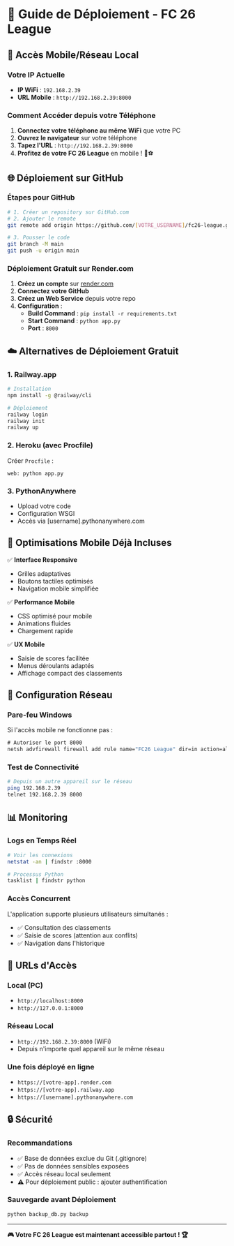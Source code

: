 # 🚀 Guide de Déploiement - FC 26 League

## 📱 **Accès Mobile/Réseau Local**

### Votre IP Actuelle
- **IP WiFi** : `192.168.2.39`
- **URL Mobile** : `http://192.168.2.39:8000`

### Comment Accéder depuis votre Téléphone
1. **Connectez votre téléphone au même WiFi** que votre PC
2. **Ouvrez le navigateur** sur votre téléphone
3. **Tapez l'URL** : `http://192.168.2.39:8000`
4. **Profitez de votre FC 26 League** en mobile ! 📱⚽

## 🌐 **Déploiement sur GitHub**

### Étapes pour GitHub
```bash
# 1. Créer un repository sur GitHub.com
# 2. Ajouter le remote
git remote add origin https://github.com/[VOTRE_USERNAME]/fc26-league.git

# 3. Pousser le code
git branch -M main
git push -u origin main
```

### Déploiement Gratuit sur Render.com
1. **Créez un compte** sur [render.com](https://render.com)
2. **Connectez votre GitHub**
3. **Créez un Web Service** depuis votre repo
4. **Configuration** :
   - **Build Command** : `pip install -r requirements.txt`
   - **Start Command** : `python app.py`
   - **Port** : `8000`

## ☁️ **Alternatives de Déploiement Gratuit**

### 1. Railway.app
```bash
# Installation
npm install -g @railway/cli

# Déploiement
railway login
railway init
railway up
```

### 2. Heroku (avec Procfile)
Créer `Procfile` :
```
web: python app.py
```

### 3. PythonAnywhere
- Upload votre code
- Configuration WSGI
- Accès via [username].pythonanywhere.com

## 📱 **Optimisations Mobile Déjà Incluses**

✅ **Interface Responsive**
- Grilles adaptatives
- Boutons tactiles optimisés
- Navigation mobile simplifiée

✅ **Performance Mobile**
- CSS optimisé pour mobile
- Animations fluides
- Chargement rapide

✅ **UX Mobile**
- Saisie de scores facilitée
- Menus déroulants adaptés
- Affichage compact des classements

## 🔧 **Configuration Réseau**

### Pare-feu Windows
Si l'accès mobile ne fonctionne pas :
```cmd
# Autoriser le port 8000
netsh advfirewall firewall add rule name="FC26 League" dir=in action=allow protocol=TCP localport=8000
```

### Test de Connectivité
```bash
# Depuis un autre appareil sur le réseau
ping 192.168.2.39
telnet 192.168.2.39 8000
```

## 📊 **Monitoring**

### Logs en Temps Réel
```bash
# Voir les connexions
netstat -an | findstr :8000

# Processus Python
tasklist | findstr python
```

### Accès Concurrent
L'application supporte plusieurs utilisateurs simultanés :
- ✅ Consultation des classements
- ✅ Saisie de scores (attention aux conflits)
- ✅ Navigation dans l'historique

## 🎯 **URLs d'Accès**

### Local (PC)
- `http://localhost:8000`
- `http://127.0.0.1:8000`

### Réseau Local
- `http://192.168.2.39:8000` (WiFi)
- Depuis n'importe quel appareil sur le même réseau

### Une fois déployé en ligne
- `https://[votre-app].render.com`
- `https://[votre-app].railway.app`
- `https://[username].pythonanywhere.com`

## 🔒 **Sécurité**

### Recommandations
- ✅ Base de données exclue du Git (.gitignore)
- ✅ Pas de données sensibles exposées
- ✅ Accès réseau local seulement
- ⚠️ Pour déploiement public : ajouter authentification

### Sauvegarde avant Déploiement
```bash
python backup_db.py backup
```

---

**🎮 Votre FC 26 League est maintenant accessible partout ! 🏆**
